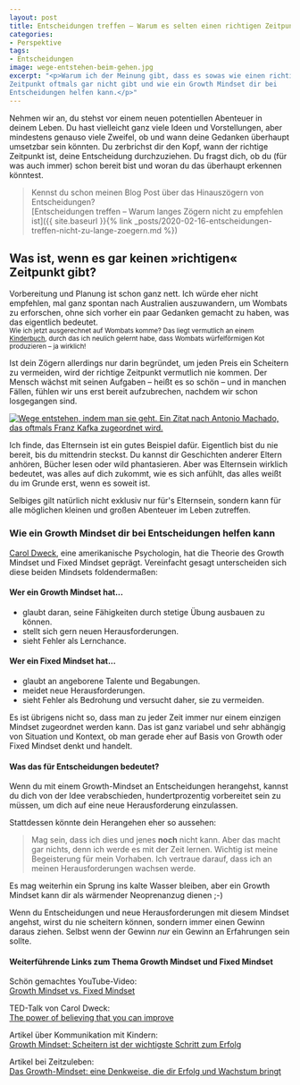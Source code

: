 ```yaml
---
layout: post
title: Entscheidungen treffen – Warum es selten einen richtigen Zeitpunkt gibt
categories:
- Perspektive
tags:
- Entscheidungen
image: wege-entstehen-beim-gehen.jpg
excerpt: "<p>Warum ich der Meinung gibt, dass es sowas wie einen richtigen
Zeitpunkt oftmals gar nicht gibt und wie ein Growth Mindset dir bei
Entscheidungen helfen kann.</p>"
---
```


Nehmen wir an, du stehst vor einem neuen potentiellen Abenteuer in deinem Leben.
Du hast vielleicht ganz viele Ideen und Vorstellungen, aber mindestens genauso
viele Zweifel, ob und wann deine Gedanken überhaupt umsetzbar sein könnten. Du
zerbrichst dir den Kopf, wann der richtige Zeitpunkt ist, deine Entscheidung
durchzuziehen. Du fragst dich, ob du (für was auch immer) schon bereit bist und
woran du das überhaupt erkennen könntest.

> Kennst du schon meinen Blog Post über das Hinauszögern von Entscheidungen?<br/>
> [Entscheidungen treffen – Warum langes Zögern nicht zu empfehlen ist]({{ site.baseurl }}{% link _posts/2020-02-16-entscheidungen-treffen-nicht-zu-lange-zoegern.md %})

## Was ist, wenn es gar keinen »richtigen« Zeitpunkt gibt?

Vorbereitung und Planung ist schon ganz nett. Ich würde eher nicht empfehlen,
mal ganz spontan nach Australien auszuwandern, um Wombats zu erforschen, ohne
sich vorher ein paar Gedanken gemacht zu haben, was das eigentlich bedeutet.<br/>
<small>Wie ich jetzt ausgerechnet auf Wombats komme? Das liegt vermutlich an
einem [Kinderbuch](https://twitter.com/FrauLyoner/status/1225489575235198976),
durch das ich neulich gelernt habe, dass Wombats würfelförmigen Kot produzieren
– ja wirklich!</small>

Ist dein Zögern allerdings nur darin begründet, um jeden Preis ein Scheitern zu
vermeiden, wird der richtige Zeitpunkt vermutlich nie kommen. Der Mensch wächst
mit seinen Aufgaben – heißt es so schön – und in manchen Fällen, fühlen wir uns
erst bereit aufzubrechen, nachdem wir schon losgegangen sind.

[![Wege entstehen, indem man sie geht. Ein Zitat nach Antonio Machado, das oftmals Franz Kafka zugeordnet wird.]({{site.baseurl}}/assets/img/posts/wege-entstehen-beim-gehen.jpg)]({{site.baseurl}}/assets/img/posts/wege-entstehen-beim-gehen.jpg)

Ich finde, das Elternsein ist ein gutes Beispiel dafür. Eigentlich bist du nie
bereit, bis du mittendrin steckst. Du kannst dir Geschichten anderer Eltern
anhören, Bücher lesen oder wild phantasieren. Aber was Elternsein wirklich
bedeutet, was alles auf dich zukommt, wie es sich anfühlt, das alles weißt du im
Grunde erst, wenn es soweit ist.

Selbiges gilt natürlich nicht exklusiv nur für's Elternsein, sondern kann für
alle möglichen kleinen und großen Abenteuer im Leben zutreffen.

### Wie ein Growth Mindset dir bei Entscheidungen helfen kann

[Carol Dweck](https://en.wikipedia.org/wiki/Carol_Dweck), eine amerikanische
Psychologin, hat die Theorie des Growth Mindset und Fixed Mindset geprägt.
Vereinfacht gesagt unterscheiden sich diese beiden Mindsets foldendermaßen:

#### Wer ein Growth Mindset hat...
* glaubt daran, seine Fähigkeiten durch stetige Übung ausbauen zu können.
* stellt sich gern neuen Herausforderungen.
* sieht Fehler als Lernchance.

#### Wer ein Fixed Mindset hat...
* glaubt an angeborene Talente und Begabungen.
* meidet neue Herausforderungen.
* sieht Fehler als Bedrohung und versucht daher, sie zu vermeiden.

Es ist übrigens nicht so, dass man zu jeder Zeit immer nur einem einzigen
Mindset zugeordnet werden kann. Das ist ganz variabel und sehr abhängig von
Situation und Kontext, ob man gerade eher auf Basis von Growth oder Fixed
Mindset denkt und handelt.

#### Was das für Entscheidungen bedeutet?

Wenn du mit einem Growth-Mindset an Entscheidungen herangehst, kannst du dich
von der Idee verabschieden, hundertprozentig vorbereitet sein zu müssen, um dich
auf eine neue Herausforderung einzulassen.

Stattdessen könnte dein Herangehen eher so aussehen:
> Mag sein, dass ich dies und jenes **noch** nicht kann. Aber das macht gar
> nichts, denn ich werde es mit der Zeit lernen. Wichtig ist meine Begeisterung
> für mein Vorhaben. Ich vertraue darauf, dass ich an meinen Herausforderungen
> wachsen werde.

Es mag weiterhin ein Sprung ins kalte Wasser bleiben, aber ein Growth Mindset
kann dir als wärmender Neoprenanzug dienen ;-)

Wenn du Entscheidungen und neue Herausforderungen mit diesem Mindset angehst,
wirst du nie scheitern können, sondern immer einen Gewinn daraus ziehen. Selbst
wenn der Gewinn *nur* ein Gewinn an Erfahrungen sein sollte.

#### Weiterführende Links zum Thema Growth Mindset und Fixed Mindset

Schön gemachtes YouTube-Video:<br/>
[Growth Mindset vs. Fixed Mindset](https://www.youtube.com/watch?v=I79fZFvz9JA)

TED-Talk von Carol Dweck:<br/>
[The power of believing that you can improve](https://www.ted.com/talks/carol_dweck_the_power_of_believing_that_you_can_improve)

Artikel über Kommunikation mit Kindern:<br/>
[Growth Mindset: Scheitern ist der wichtigste Schritt zum Erfolg](https://bildungsthemen.phorms.de/de/top-themen/growth-mindset/growth-mindset-scheitern-ist-der-wichtigste-schritt-zum-erfolg)

Artikel bei Zeitzuleben:<br/>
[Das Growth-Mindset: eine Denkweise, die dir Erfolg und Wachstum bringt](https://zeitzuleben.de/growth-mindset/)
